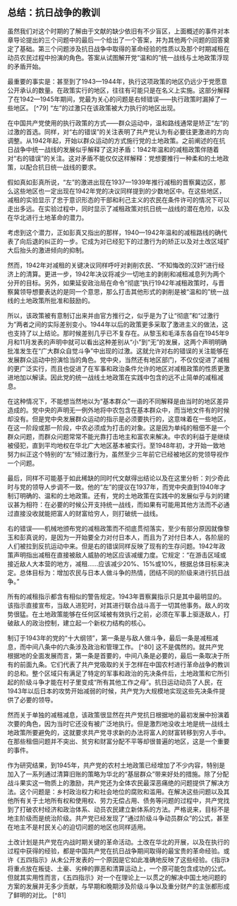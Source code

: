    

## 总结：抗日战争的教训

虽然我们对这个时期的了解由于文献的缺少依旧有不少盲区，上面概述的事件对本章导论提出的三个问题中的最后一个给出了一个答案，并为其他两个问题的回答奠定了基础。第三个问题涉及抗日战争中取得的革命经验的性质以及那个时期减租在动员农民过程中扮演的角色。答案从试图解开党“温和的”统一战线与土地政策浮现的矛盾开始。

最重要的事实是：甚至到了1943—1944年，执行这项政策的地区仍远少于党愿意公开承认的数量。在政策实行的地区，往往有可能只是在名义上实施。这部分解释了在1942—1945年期间，党最为关心的问题是右倾错误——执行政策时漏掉了一些地区。 [^79] “左”的过激只在该政策被大力执行的地区出现。

在中国共产党使用的执行政策的方式——群众运动中，温和路线通常是矫正“左”的过激的首选。同样，对“右的错误”的关注表明了共产党认为有必要往更激进的方向调整。从1942年起，开始以群众运动的方式施行党的土地政策。之前阐述的在抗日战争中统一战线的发展似乎解释了这对矛盾：1942年温和的减租政策伴随着对“右的错误”的关注。这对矛盾不能仅仅这样解释：党想要推行一种柔和的土地政策，以配合抗日统一战线的要求。

假如真如彭真所说，“左”的激进出现在1937—1939年推行减租的晋察冀边区，那么这些地区也一定出现在1942年党的决议同样提到的少数地区中。在这些地区，减租的实验显示了忠于意识形态的干部和利己主义的农民在条件许可的情况下可以走出多远。在实验过程中，同时显示了减租政策对抗日统一战线的潜在危险，以及在华北进行土地革命的潜力。

考虑到这个潜力，正如彭真又指出的那样，1940—1942年温和的减租路线的确代表了向后退的纠正的一步。它成为对已经犯下的过激行为的矫正以及对土改区域扩大后抬头的激进倾向的抑制。

然而，1942年对减租的关键决议同样呼吁对剥削农民、“不知悔改的汉奸”进行经济上的清算。更进一步，1942年决议将减少一切地主的剥削和减租减息列为两个分开的目标。另外，如果延安政治局在命令“彻底”执行1942年减租政策时，与晋察冀领导想要表达的是同一个意思，那么打击其他形式的剥削是被“温和的”统一战线的土地政策所批准和鼓励的。

所以，该政策被有意制订出来并由官方推行之，似乎是为了让“彻底”和“过激行为”两者之间的实际差别变小。1944年以后的政策更多采取了激进主义的做法，这也支持了以上结论。那时候差别几乎已不复存在。从黎玉和毛泽东各自在1945年9月和11月发表的声明中就可以看出这种差别从“小”到“无”的发展，这两个声明明确批准发生在“广大群众自觉斗争”中出现的过激。这就允许对右的错误的关注能够在发展群众运动中扮演恰当的角色。党中央，当然还有地区部门，不仅仅促进了减租的更广泛实行，而且也促进了在军事和政治条件允许的地区对减租政策的性质更激进地加以解读。因此党的统一战线土地政策在实践中包含的远不止简单的减租减息。

在这种情况下，不能想当然地以为“基本群众”一语的不同解释是由当时的地区差异造成的。党中央的声明无一例外地将中农包含在基本群众中，而当地文件有的时候却没有。但是党中央发展群众运动的指示是必须要执行的，这意味着在一些地区，在这一阶段或那一阶段，中农必须成为打击的对象。这是因为单纯的租佃不是一个群众问题，而群众问题常常不能光靠打击地主和富农来解决。中农的利益于是继续被侵犯，直到平均地权在华北广大地区基本被实行。至1948年初，才开始一致地努力纠正这个特别的“左”倾过激行为，虽然至少三年前它已经被地区的党领导视作一个问题。

最后，同样不可能基于如此稀缺的同时代文献得出结论以及在这里分析：刘少奇此时与党的领导人步调不一致。他的“左”的提议在1937年，而党中央直到1940年才制订明确的、温和的土地政策。还有，党的土地政策在实践中的发展似乎与刘的建议甚为相符：在必要的时候公开支持统一战线，而如果有可能用其他方法而不必通过直接没收就能把富人的财富给穷人，则打破统一战线。

右的错误——机械地颁布党的减租政策而不彻底贯彻落实，至少有部分原因就像黎玉和彭真说的，是因为一开始要全力对付日本人，而且为了对付日本人，各阶层的人们被拉到反抗运动中来。但是右的错误同样反映了现有的生存问题。1942年政策声明指出减租在直接被敌人威胁的地区应该减缓力度。它规定：“在游击区域或接近敌人大本营的地方，减租……应该减少20%、15%或10%，根据总体目标来决定。总体目标为：增加农民与日本人做斗争的热情，团结不同的阶级来进行抗日战争。”

所有的减租指示都含有相似的警告规定。1943年晋察冀指示只是其中最明显的。该指示直接宣布，当敌人进犯时，对其进行联合战斗高于一切其他事务。敌人的攻势很猛。在土地政策能够在任何区域被有效执行之前，必须在军事上驱逐敌人，打破敌人的政治控制，建立起一个新权力结构的核心。

制订于1943年的党的“十大纲领”，第一条是与敌人做斗争，最后一条是减租减息，而中间八条中的六条涉及政治和管理工作。 [^80] 这不是偶然的。就共产党根据地的全面发展而言，第一条是首要的，中间八条是必要的，最后一条取决于所有的前面九条。它们代表了共产党吸取的关于怎样在中国农村进行革命战争的教训的总和。整个区域只有满足了特定的军事和政治的先决条件后，土地政策和它所引起的阶级斗争才能在村子里变成“所有其他工作之母”。抗日运动动员了人民，在1943年以后日本的攻势开始减弱的时候，共产党为大规模地实现这些先决条件提供了必要的领导。

然而关于单独的减租减息，该政策很显然在共产党抗日根据地的最初发展中扮演着次要的角色，因为当时它还没有被广泛地执行。但是激烈地没收土地是统一战线土地政策所要避免的，这就要求共产党寻求新的办法将富人的财富转移到穷人手中。在那些租佃问题并不突出、贫穷和财富分配不平等却很普遍的地区，这是一个重要的事件。

作为研究结果，到1945年，共产党的农村土地政策已经增加了不少内容，特别是加入了一系列通过清算旧账的策略为华北的“基层群众”带来好处的措施。除了分配战斗果实这一物质上的激励，共产党还为全体农民最深恶痛绝的问题提供了解决方法。这个问题是：乡村政治权力和社会地位的腐败和滥用。在解决这些问题以及其他所有关于土地所有权和使用权、劳力无偿占用、债务等问题的过程中，共产党找到了打破农村经济和政治体系、动员农民建立新体系的方法。严格说来，目标不是地主阶级而是统治阶级。共产党已经发现了“通过阶级斗争动员群众”的公式，甚至在地主不是村民关心的迫切问题的地区也同样适用。

土改计划是共产党在内战时期关键的革命活动。土改在华北的开展，以及在执行的过程中获得的经验，都是中国共产党在抗日战争期间取得的最宝贵的革命经验。或许《五四指示》从未公开发表的一个原因是它如此准确地反映了这些经验。《指示》将重点放在叛徒、土豪、劣绅的罪恶和清算运动上，一个原可能包含成功的公式。但就其实用性而言，《五四指示》对一个在理论上一以贯之的解决中国土地问题的方案的发展并无多少贡献，与早期和晚期涉及阶级斗争以及重分财产的主张都形成了鲜明的对比。 [^81]